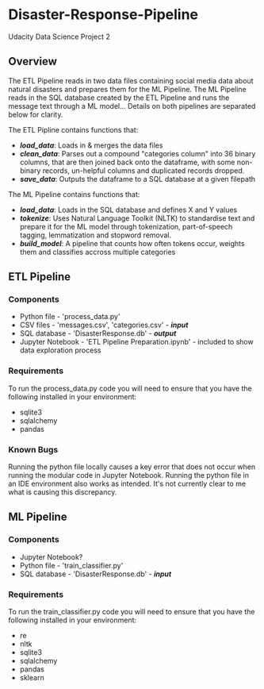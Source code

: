 # Disaster-Response-Pipeline
Udacity Data Science Project 2

## Overview
The ETL Pipeline reads in two data files containing social media data about natural disasters and prepares them for the ML Pipeline.
The ML Pipeline reads in the SQL database created by the ETL Pipeline and runs the message text through a ML model...
Details on both pipelines are separated below for clarity.

The ETL Pipline contains functions that:
* **_load_data_**: Loads in & merges the data files
* **_clean_data_**: Parses out a compound "categories column" into 36 binary columns, that are then joined back onto the dataframe, with some non-binary records, un-helpful columns and duplicated records dropped.
* **_save_data_**: Outputs the dataframe to a SQL database at a given filepath

The ML Pipeline contains functions that:
* **_load_data_**: Loads in the SQL database and defines X and Y values
* **_tokenize_**: Uses Natural Language Toolkit (NLTK) to standardise text and prepare it for the ML model through tokenization, part-of-speech tagging, lemmatization and stopword removal.
* **_build_model_**: A pipeline that counts how often tokens occur, weights them and classifies accross multiple categories

## ETL Pipeline
### Components
* Python file - 'process_data.py'
* CSV files - 'messages.csv', 'categories.csv' - **_input_**
* SQL database - 'DisasterResponse.db' - **_output_**
* Jupyter Notebook - 'ETL Pipeline Preparation.ipynb' - included to show data exploration process

### Requirements
To run the process_data.py code you will need to ensure that you have the following installed in your environment:
* sqlite3
* sqlalchemy
* pandas

### Known Bugs
Running the python file locally causes a key error that does not occur when running the modular code in Jupyter Notebook.  Running the python file in an IDE environment also works as intended.  It's not currently clear to me what is causing this discrepancy.

## ML Pipeline
### Components
* Jupyter Notebook?
* Python file - 'train_classifier.py'
* SQL database - 'DisasterResponse.db' - **_input_**

### Requirements
To run the train_classifier.py code you will need to ensure that you have the following installed in your environment:
* re
* nltk
* sqlite3
* sqlalchemy
* pandas
* sklearn

